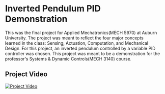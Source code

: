 # Inverted Pendulum PID Demonstration
This was the final project for Applied Mechatronics(MECH 5970) at Auburn University. The project was meant to reflect the four major concepts learned in the class: Sensing, Actuation, Computation, and Mechanical Design.  For this project, an inverted pendulum controlled by a variable PID controller was chosen.  This project was meant to be a demonstration for the professor's Systems & Dynamic Controls(MECH 3140) course.

## Project Video
[![Project Video](https://img.youtu.be/PuW2v3_iuz4/0.jpg)](https://youtu.be/PuW2v3_iuz4)
